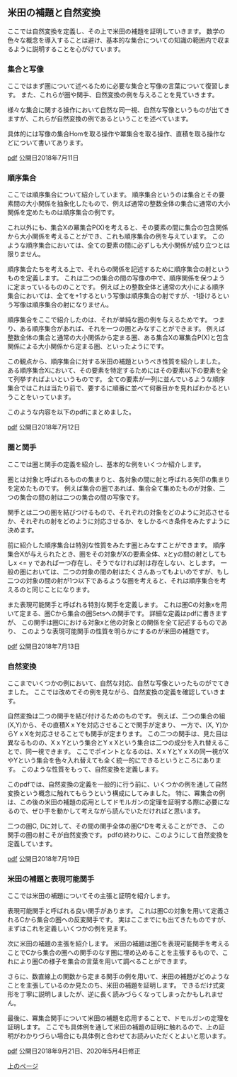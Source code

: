 ## 米田の補題と自然変換

ここでは自然変換を定義し、その上で米田の補題を証明していきます。
数学の色々な概念を導入することは避け、基本的な集合についての知識の範囲内で収まるように説明することを心がけています。

### 集合と写像
ここではまず圏について述べるために必要な集合と写像の言葉について復習します。
また、これらが圏や関手、自然変換の例を与えることを見ていきます。

様々な集合に関する操作において自然な同一視、自然な写像というものが出てきますが、これらが自然変換の例であるということを述べています。

具体的には写像の集合Homを取る操作や冪集合を取る操作、直積を取る操作などについて書いてあります。

[pdf](set.pdf)
公開日2018年7月11日

### 順序集合
ここでは順序集合について紹介しています。
順序集合というのは集合とその要素間の大小関係を抽象化したもので、例えば通常の整数全体の集合に通常の大小関係を定めたものは順序集合の例です。

これ以外にも、集合Xの冪集合P(X)を考えると、その要素の間に集合の包含関係から大小関係を考えることができ、これも順序集合の例を与えています。
このような順序集合においては、全ての要素の間に必ずしも大小関係が成り立つとは限りません。

順序集合たちを考える上で、それらの関係を記述するために順序集合の射というものを定義します。
これは二つの集合の間の写像の中で、順序関係を保つように定まっているもののことです。
例えば上の整数全体と通常の大小による順序集合においては、全てを+1するという写像は順序集合の射ですが、-1掛けるという写像は順序集合の射になりません。

順序集合をここで紹介したのは、それが単純な圏の例を与えるためです。
つまり、ある順序集合があれば、それを一つの圏とみなすことができます。
例えば整数全体の集合と通常の大小関係から定まる圏、ある集合Xの冪集合P(X)と包含関係による大小関係から定まる圏、といったようにです。

この観点から、順序集合に対する米田の補題というべき性質を紹介しました。
ある順序集合Xにおいて、その要素を特定するためにはその要素以下の要素を全て列挙すればよいというものです。
全ての要素が一列に並んでいるような順序集合ではこれは当たり前で、要するに順番に並べて何番目かを見ればわかるということをいっています。

このような内容を以下のpdfにまとめました。

[pdf](poset.pdf)
公開日2018年7月12日

### 圏と関手
ここでは圏と関手の定義を紹介し、基本的な例をいくつか紹介します。

圏とは対象と呼ばれるものの集まりと、各対象の間に射と呼ばれる矢印の集まりを定めたものです。
例えば集合の圏であれば、集合全て集めたものが対象、二つの集合の間の射は二つの集合の間の写像です。

関手とは二つの圏を結びつけるもので、それぞれの対象をどのように対応させるか、それぞれの射をどのように対応させるか、をしかるべき条件をみたすように決めます。

前に紹介した順序集合は特別な性質をみたす圏とみなすことができます。
順序集合Xが与えられたとき、圏をその対象がXの要素全体、xとyの間の射としてもしx <= y であれば一つ存在し、そうでなければ射は存在しない、とします。
一般の圏においては、二つの対象の間の射はたくさんあってもよいのですが、もし二つの対象の間の射が1つ以下であるような圏を考えると、それは順序集合を考えるのと同じことになります。

また表現可能関手と呼ばれる特別な関手を定義します。
これは圏Cの対象xを用いて定まる、圏Cから集合の圏Setsへの関手です。
詳細な定義はpdfに書きますが、
この関手は圏Cにおける対象xと他の対象との関係を全て記述するものであり、
このような表現可能関手の性質を明らかにするのが米田の補題です。

[pdf](cat_funct.pdf)
公開日2018年7月13日


### 自然変換
ここまでいくつかの例において、自然な対応、自然な写像といったものがでてきました。
ここでは改めてその例を見ながら、自然変換の定義を確認していきます。

自然変換は二つの関手を結び付けるためのものです。
例えば、二つの集合の組(X,Y)から、その直積X x Yを対応させることで関手が定まり、
一方で、(X, Y)からY x Xを対応させることでも関手が定まります。
この二つの関手は、見た目は異なるものの、X x Yという集合とY x Xという集合は二つの成分を入れ替えることで、同一視できます。
ここでポイントとなるのは、X x YとY x Xの同一視がXやYという集合を色々入れ替えても全く統一的にできるというところにあります。
このような性質をもって、自然変換を定義します。

このpdfでは、自然変換の定義を一般的に行う前に、いくつかの例を通して自然変換という概念に触れてもらうという構成にしてみました。
特に、冪集合の例は、この後の米田の補題の応用としてドモルガンの定理を証明する際に必要になるので、ぜひ手を動かして考えながら読んでいただければと思います。

二つの圏C, Dに対して、その間の関手全体の圏C^Dを考えることができ、
この関手の圏の射こそが自然変換です。
pdfの終わりに、このようにして自然変換を定義しています。

[pdf](nat.pdf)
公開日2018年7月19日


### 米田の補題と表現可能関手
ここでは米田の補題についてその主張と証明を紹介します。

表現可能関手と呼ばれる良い関手があります。
これは圏Cの対象を用いて定義されるCから集合の圏への反変関手です。
実はここまでにも出てきたものですが、まずはこれを定義しいくつかの例を見ます。

次に米田の補題の主張を紹介します。
米田の補題は圏Cを表現可能関手を考えることでCから集合の圏への関手のなす圏に埋め込めることを主張するもので、これにより圏Cの様子を集合の言葉を用いて調べることができます。

さらに、数直線上の関数から定まる関手の例を用いて、米田の補題がどのようなことを主張しているのか見たのち、米田の補題を証明します。
できるだけ式変形を丁寧に説明しましたが、逆に長く読みづらくなってしまったかもしれません。

最後に、冪集合関手について米田の補題を応用することで、ドモルガンの定理を証明します。
ここでも具体例を通して米田の補題の証明に触れるので、上の証明がわかりづらい場合にも具体例と合わせてお読みいただくとよいと思います。

[pdf](yoneda.pdf)
公開日2018年9月21日、2020年5月4日修正

[上のページ](category.md)